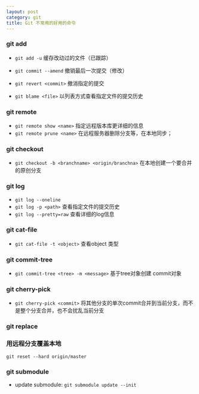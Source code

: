 ```yaml
---
layout: post
category: git
title: Git 不常用的好用的命令
---
```



### git add
* `git add -u` 缓存改动过的文件（已跟踪）
* `git commit --amend` 撤销最后一次提交（修改）
* `git revert <commit>` 撤消指定的提交

* `git blame <file>` 以列表方式查看指定文件的提交历史


### git remote
- `git remote show <name>` 指定远程版本库更详细的信息
- `git remote prune <name>` 在远程服务器删除分支等，在本地同步；


### git checkout
* `git checkout -b <branchname> <origin/branchna>` 在本地创建一个要合并的原创分支


### git log
* `git log --oneline`
* `git log -p <path>` 查看指定文件的提交历史
* `git log --pretty=raw`  查看详细的log信息


### git cat-file
* `git cat-file -t <object>`  查看object 类型


### git commit-tree
* `git commit-tree <tree> -m <message>`  基于tree对象创建 commit对象

### git cherry-pick
* `git cherry-pick <commit>` 将其他分支的单次commit合并到当前分支，而不是整个分支合并，也不会扰乱当前分支

### git replace

### 用远程分支覆盖本地

`git reset --hard origin/master`

### git submodule

* update submodule: `git submodule update --init`

